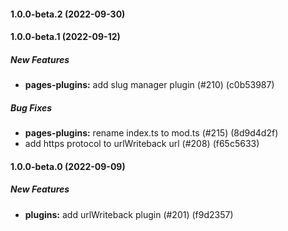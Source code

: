 #### 1.0.0-beta.2 (2022-09-30)

#### 1.0.0-beta.1 (2022-09-12)

##### New Features

* **pages-plugins:**  add slug manager plugin (#210) (c0b53987)

##### Bug Fixes

* **pages-plugins:**  rename index.ts to mod.ts (#215) (8d9d4d2f)
*  add https protocol to urlWriteback url (#208) (f65c5633)

#### 1.0.0-beta.0 (2022-09-09)

##### New Features

* **plugins:**  add urlWriteback plugin (#201) (f9d2357)
